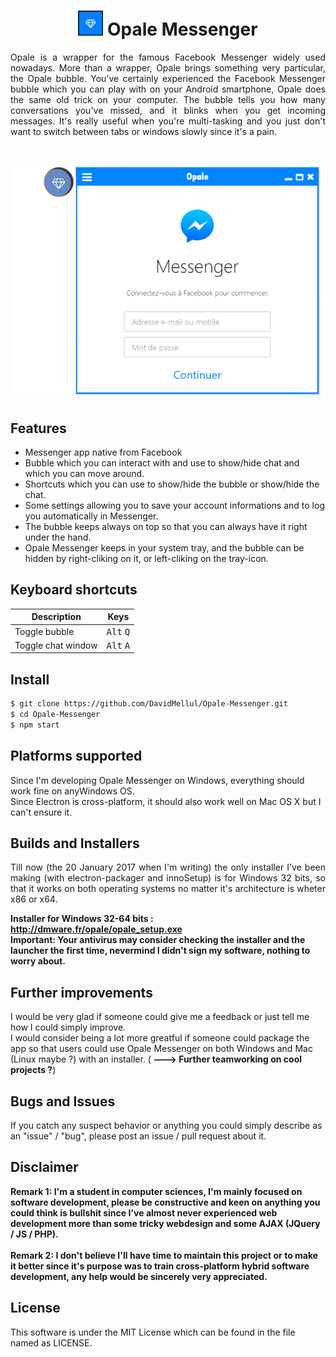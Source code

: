 
<h1 align='center'>
<img alt='Opale-Messenger' height="40px" src='./images/icone.png'>
  Opale Messenger 
</h1>

<p align="justify">
  Opale is a wrapper for the famous Facebook Messenger widely used nowadays. More than a wrapper, Opale brings
something very particular, the Opale bubble. You've certainly experienced the Facebook Messenger bubble which you
can play with on your Android smartphone, Opale does the same old trick on your computer. The bubble tells you
how many conversations you've missed, and it blinks when you get incoming messages. It's really useful when you're
multi-tasking and you just don't want to switch between tabs or windows slowly since it's a pain. </p>

<h1 align='center'>
<img alt='Opale-Messenger' src='./images/screen.png'>
</h1>

## Features

- Messenger app native from Facebook
- Bubble which you can interact with and use to show/hide chat and which you can move around.
- Shortcuts which you can use to show/hide the bubble or show/hide the chat.
- Some settings allowing you to save your account informations and to log you automatically in Messenger.
- The bubble keeps always on top so that you can always have it right under the hand.
- Opale Messenger keeps in your system tray, and the bubble can be hidden by right-cliking on it, or left-cliking on the tray-icon.

## Keyboard shortcuts

Description            | Keys
-----------------------| -----------------------
Toggle bubble          | <kbd>Alt</kbd> <kbd>Q</kbd>
Toggle chat window     | <kbd>Alt</kbd> <kbd>A</kbd>



## Install

```sh
$ git clone https://github.com/DavidMellul/Opale-Messenger.git
$ cd Opale-Messenger
$ npm start
```

## Platforms supported

Since I'm developing Opale Messenger on Windows, everything should work fine on anyWindows OS. <br />
Since Electron is cross-platform, it should also work well on Mac OS X but I can't ensure it.


## Builds and Installers

<p align="justify">Till now (the 20 January 2017 when I'm writing) the only installer I've been making (with electron-packager and innoSetup) is for Windows 32 bits, so that it works on both operating systems no matter it's architecture is wheter x86 or x64.</p>

<strong>Installer for Windows 32-64 bits : http://dmware.fr/opale/opale_setup.exe</strong> <br />
<strong>Important:  Your antivirus may consider checking the installer and the launcher the first time, nevermind I didn't sign my software, nothing to worry about.</strong>


## Further improvements


I would be very glad if someone could give me a feedback or just tell me how I could simply improve. <br />
I would consider being a lot more greatful if someone  could package the app so that users could use Opale Messenger on both Windows and Mac (Linux maybe ?) with an installer. (<strong> ---> Further teamworking on cool projects ?</strong>)

## Bugs and Issues

If you catch any suspect behavior or anything you could simply describe as an "issue" / "bug", please post an issue / pull request about it.

## Disclaimer 

<strong>Remark 1: I'm a student in computer sciences, I'm mainly focused on software development, please be constructive and keen on anything you could think is bullshit since I've almost never experienced web development more than some tricky webdesign and some AJAX (JQuery / JS / PHP). </strong><br /><br />
<strong>Remark 2: I don't believe I'll have time to maintain this project or to make it better since it's purpose was to train cross-platform hybrid software development, any help would be sincerely very appreciated.</strong>

## License

This software is under the MIT License which can be found in the file named as LICENSE.

